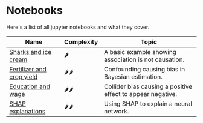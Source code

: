 # Notebooks

Here's a list of all jupyter notebooks and what they cover.


<table class="notebooks-table">
  <thead>
    <tr>
      <th>Name</th>
      <th>Complexity</th>
      <th>Topic</th>
    </tr>
  </thead>
  <tbody>
    <tr><td><a href="../notebooks/sharks_and_ice_creams">Sharks and ice cream</a></td><td>🌶️</td><td>A basic example showing association is not causation.</td></tr>
    <tr><td><a href="../notebooks/fertilizer_and_crop_yield">Fertilizer and crop yield</a></td><td>🌶️🌶️</td><td>Confounding causing bias in Bayesian estimation.</td></tr>
    <tr><td><a href="../notebooks/education_wage_investments">Education and wage</a></td><td>🌶️🌶️</td><td>Collider bias causing a positive effect to appear negative.</td></tr>
    <tr><td><a href="../notebooks/shap_example">SHAP explanations</a></td><td>🌶️🌶️</td><td>Using SHAP to explain a neural network.</td></tr>
  </tbody>
</table>